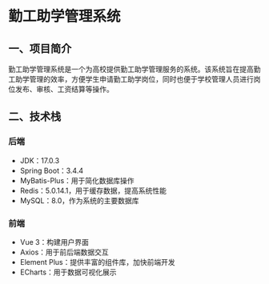 # 勤工助学管理系统
## 一、项目简介
勤工助学管理系统是一个为高校提供勤工助学管理服务的系统。该系统旨在提高勤工助学管理的效率，方便学生申请勤工助学岗位，同时也便于学校管理人员进行岗位发布、审核、工资结算等操作。
## 二、技术栈
### 后端
- JDK：17.0.3
- Spring Boot：3.4.4
- MyBatis-Plus：用于简化数据库操作
- Redis：5.0.14.1，用于缓存数据，提高系统性能
- MySQL：8.0，作为系统的主要数据库
### 前端
- Vue 3：构建用户界面
- Axios：用于前后端数据交互
- Element Plus：提供丰富的组件库，加快前端开发
- ECharts：用于数据可视化展示